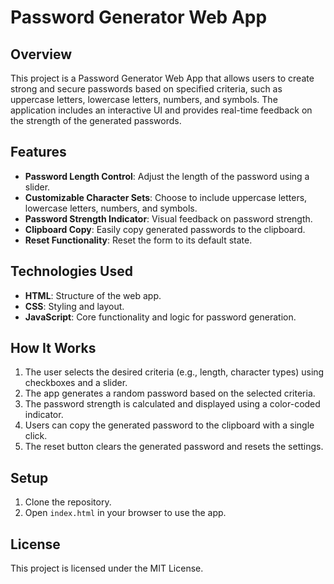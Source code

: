 # Password Generator Web App

## Overview

This project is a Password Generator Web App that allows users to create strong and secure passwords based on specified criteria, such as uppercase letters, lowercase letters, numbers, and symbols. The application includes an interactive UI and provides real-time feedback on the strength of the generated passwords.

## Features

- **Password Length Control**: Adjust the length of the password using a slider.
- **Customizable Character Sets**: Choose to include uppercase letters, lowercase letters, numbers, and symbols.
- **Password Strength Indicator**: Visual feedback on password strength.
- **Clipboard Copy**: Easily copy generated passwords to the clipboard.
- **Reset Functionality**: Reset the form to its default state.

## Technologies Used

- **HTML**: Structure of the web app.
- **CSS**: Styling and layout.
- **JavaScript**: Core functionality and logic for password generation.

## How It Works

1. The user selects the desired criteria (e.g., length, character types) using checkboxes and a slider.
2. The app generates a random password based on the selected criteria.
3. The password strength is calculated and displayed using a color-coded indicator.
4. Users can copy the generated password to the clipboard with a single click.
5. The reset button clears the generated password and resets the settings.

## Setup

1. Clone the repository.
2. Open `index.html` in your browser to use the app.

## License

This project is licensed under the MIT License.
